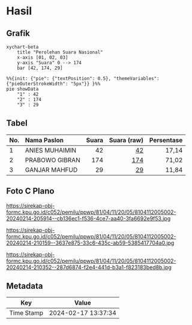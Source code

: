 # Hasil

## Grafik

```mermaid
xychart-beta
    title "Perolehan Suara Nasional"
    x-axis [01, 02, 03]
    y-axis "Suara" 0 --> 174
    bar [42, 174, 29]
```

```mermaid
%%{init: {"pie": {"textPosition": 0.5}, "themeVariables": {"pieOuterStrokeWidth": "5px"}} }%%
pie showData
    "1" : 42
    "2" : 174
    "3" : 29
```

## Tabel

| No. | Nama Paslon    | Suara | Suara (raw) | Persentase |
|:--- |:-------------- | -----:| -----------:| ----------:|
| 1   | ANIES MUHAIMIN | 42    | [42][p-1]   | 17,14      |
| 2   | PRABOWO GIBRAN | 174   | [174][p-2]  | 71,02      |
| 3   | GANJAR MAHFUD  | 29    | [29][p-3]   | 11,84      |


[p-1]: https://github.com/gigit-pemilu/pemilu-2024/blob/main/pilpres/hitung-suara/sub/81-maluku/sub/04-buru/sub/11-lolong-guba/sub/2005-wanakarta/sub/002-tps/sub/paslon-1.txt
[p-2]: https://github.com/gigit-pemilu/pemilu-2024/blob/main/pilpres/hitung-suara/sub/81-maluku/sub/04-buru/sub/11-lolong-guba/sub/2005-wanakarta/sub/002-tps/sub/paslon-2.txt
[p-3]: https://github.com/gigit-pemilu/pemilu-2024/blob/main/pilpres/hitung-suara/sub/81-maluku/sub/04-buru/sub/11-lolong-guba/sub/2005-wanakarta/sub/002-tps/sub/paslon-3.txt

## Foto C Plano

https://sirekap-obj-formc.kpu.go.id/c052/pemilu/ppwp/81/04/11/20/05/8104112005002-20240214-205914--cb136ec1-f536-4ce7-aa40-3fa6692e9f53.jpg

https://sirekap-obj-formc.kpu.go.id/c052/pemilu/ppwp/81/04/11/20/05/8104112005002-20240214-210159--3637e875-33c6-435c-ab59-5385417704a0.jpg

https://sirekap-obj-formc.kpu.go.id/c052/pemilu/ppwp/81/04/11/20/05/8104112005002-20240214-210352--287d6874-f2e4-441d-b3a1-f823183bed8b.jpg


## Metadata

| Key        | Value               |
| ---------- | ------------------- |
| Time Stamp | 2024-02-17 13:37:34 |



